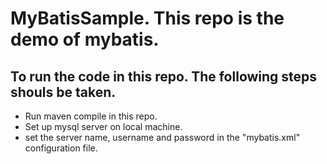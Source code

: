 # MyBatisSample. This repo is the demo of mybatis.
## To run the code in this repo. The following steps shouls be taken.
* Run maven compile in this repo.
* Set up mysql server on local machine.
* set the server name, username and password in the "mybatis.xml" configuration file.
